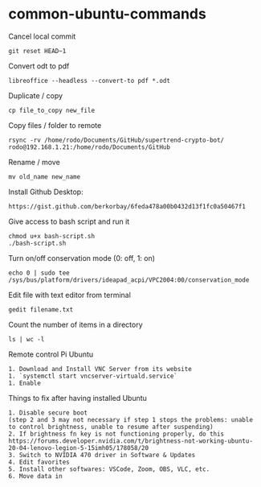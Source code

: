 # common-ubuntu-commands

Cancel local commit

	git reset HEAD~1
	
Convert odt to pdf  

	libreoffice --headless --convert-to pdf *.odt

Duplicate / copy  

    cp file_to_copy new_file

Copy files / folder to remote 

	rsync -rv /home/rodo/Documents/GitHub/supertrend-crypto-bot/ rodo@192.168.1.21:/home/rodo/Documents/GitHub

Rename / move  

	mv old_name new_name

Install Github Desktop:

    https://gist.github.com/berkorbay/6feda478a00b0432d13f1fc0a50467f1

Give access to bash script and run it

    chmod u+x bash-script.sh
    ./bash-script.sh

Turn on/off conservation mode (0: off, 1: on)

    echo 0 | sudo tee /sys/bus/platform/drivers/ideapad_acpi/VPC2004:00/conservation_mode

Edit file with text editor from terminal 

    gedit filename.txt
    
Count the number of items in a directory

    ls | wc -l

Remote control Pi Ubuntu

	1. Download and Install VNC Server from its website
	1. `systemctl start vncserver-virtuald.service`
	1. Enable 

Things to fix after having installed Ubuntu

	1. Disable secure boot
	(step 2 and 3 may not necessary if step 1 stops the problems: unable to control brightness, unable to resume after suspending)
	2. If brightness fn key is not functioning properly, do this https://forums.developer.nvidia.com/t/brightness-not-working-ubuntu-20-04-lenovo-legion-5-15imh05/178058/20 
	3. Switch to NVIDIA 470 driver in Software & Updates 
	4. Edit favorites 
	5. Install other softwares: VSCode, Zoom, OBS, VLC, etc.
	6. Move data in
	



